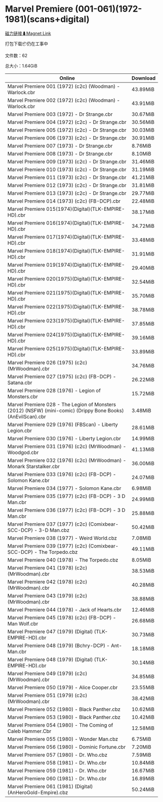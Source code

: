 # Marvel Premiere (001-061)(1972-1981)(scans+digital)

[磁力链接⬇Magnet Link](magnet:?xt=urn:btih:c7ff9f277679b2007e9acd9991121862f4a4e755&dn=Marvel%20Premiere%20%28001-061%29%281972-1981%29%28scans%2Bdigital%29)

打包下载📦仍在工事中

文件数：62

总大小：1.64GiB

Online | Download
--- | ---
Marvel Premiere 001 (1972) (c2c) (Woodman) - Warlock.cbr | 43.89MiB
Marvel Premiere 002 (1972) (c2c) (Woodman) - Warlock.cbr | 43.91MiB
Marvel Premiere 003 (1972) - Dr Strange.cbr | 30.67MiB
Marvel Premiere 004 (1972) (c2c) - Dr Strange.cbr | 30.56MiB
Marvel Premiere 005 (1972) (c2c) - Dr Strange.cbr | 30.03MiB
Marvel Premiere 006 (1973) (c2c) - Dr Strange.cbr | 30.91MiB
Marvel Premiere 007 (1973) - Dr Strange.cbr | 8.76MiB
Marvel Premiere 008 (1973) - Dr Strange.cbr | 8.10MiB
Marvel Premiere 009 (1973) (c2c) - Dr Strange.cbr | 31.46MiB
Marvel Premiere 010 (1973) (c2c) - Dr Strange.cbr | 31.19MiB
Marvel Premiere 011 (1973) (c2c) - Dr Strange.cbr | 41.21MiB
Marvel Premiere 012 (1973) (c2c) - Dr Strange.cbr | 31.81MiB
Marvel Premiere 013 (1973) (c2c) - Dr Strange.cbr | 29.77MiB
Marvel Premiere 014 (1973) (c2c) (FB-DCP).cbr | 22.48MiB
Marvel Premiere 015(1974)(Digital)(TLK-EMPIRE-HD).cbr | 38.17MiB
Marvel Premiere 016(1974)(Digital)(TLK-EMPIRE-HD).cbr | 34.72MiB
Marvel Premiere 017(1974)(Digital)(TLK-EMPIRE-HD).cbr | 33.48MiB
Marvel Premiere 018(1974)(Digital)(TLK-EMPIRE-HD).cbr | 31.91MiB
Marvel Premiere 019(1974)(Digital)(TLK-EMPIRE-HD).cbr | 29.40MiB
Marvel Premiere 020(1975)(Digital)(TLK-EMPIRE-HD).cbr | 32.54MiB
Marvel Premiere 021(1975)(Digital)(TLK-EMPIRE-HD).cbr | 35.70MiB
Marvel Premiere 022(1975)(Digital)(TLK-EMPIRE-HD).cbr | 38.78MiB
Marvel Premiere 023(1975)(Digital)(TLK-EMPIRE-HD).cbr | 37.85MiB
Marvel Premiere 024(1975)(Digital)(TLK-EMPIRE-HD).cbr | 39.16MiB
Marvel Premiere 025(1975)(Digital)(TLK-EMPIRE-HD).cbr | 33.89MiB
Marvel Premiere 026 (1975) (c2c) (MrWoodman).cbr | 34.76MiB
Marvel Premiere 027 (1975) (c2c) (FB-DCP) - Satana.cbr | 26.22MiB
Marvel Premiere 028 (1976) - Legion of Monsters.cbr | 15.72MiB
Marvel Premiere 028 - The Legion of Monsters (2012) (NSFW) (mini-comic) (Drippy Bone Books) (AnEvilScan).cbr | 3.48MiB
Marvel Premiere 029 (1976) (FBScan) - Liberty Legion.cbr | 28.61MiB
Marvel Premiere 030 (1976) - Liberty Legion.cbr | 14.99MiB
Marvel Premiere 031 (1976) (c2c) (MrWoodman) - Woodgod.cbr | 41.13MiB
Marvel Premiere 032 (1976) (c2c) (MrWoodman) - Monark Starstalker.cbr | 36.00MiB
Marvel Premiere 033 (1976) (c2c) (FB-DCP) - Solomon Kane.cbr | 24.07MiB
Marvel Premiere 034 (1977) - Solomon Kane.cbr | 6.98MiB
Marvel Premiere 035 (1977) (c2c) (FB-DCP) - 3 D Man.cbr | 24.99MiB
Marvel Premiere 036 (1977) (c2c) (FB-DCP) - 3 D Man.cbr | 25.88MiB
Marvel Premiere 037 (1977) (c2c) (Comixbear-SCC-DCP) - 3-D Man.cbz | 50.42MiB
Marvel Premiere 038 (1977) - Weird World.cbz | 7.08MiB
Marvel Premiere 039 (1977) (c2c) (Comixbear-SCC-DCP) - The Torpedo.cbz | 49.11MiB
Marvel Premiere 040 (1978) - The Torpedo.cbz | 8.05MiB
Marvel Premiere 041 (1978) (c2c) (MrWoodman).cbr | 38.53MiB
Marvel Premiere 042 (1978) (c2c) (MrWoodman).cbr | 40.28MiB
Marvel Premiere 043 (1979) (c2c) (MrWoodman).cbr | 38.88MiB
Marvel Premiere 044 (1978) - Jack of Hearts.cbr | 12.46MiB
Marvel Premiere 045 (1978) (c2c) (FB-DCP) - Man Wolf.cbr | 26.68MiB
Marvel Premiere 047 (1979) (Digital) (TLK-EMPIRE-HD).cbr | 30.73MiB
Marvel Premiere 048 (1979) (Bchry-DCP) - Ant-Man.cbr | 18.18MiB
Marvel Premiere 048 (1979) (Digital) (TLK-EMPIRE-HD).cbr | 30.14MiB
Marvel Premiere 049 (1979) (c2c) (MrWoodman).cbr | 34.85MiB
Marvel Premiere 050 (1979) - Alice Cooper.cbr | 23.55MiB
Marvel Premiere 051 (1979) (c2c) (MrWoodman).cbr | 38.42MiB
Marvel Premiere 052 (1980) - Black Panther.cbz | 10.62MiB
Marvel Premiere 053 (1980) - Black Panther.cbz | 10.42MiB
Marvel Premiere 054 (1980) - The Coming of Caleb Hammer.Cbr | 12.58MiB
Marvel Premiere 055 (1980) - Wonder Man.cbz | 6.75MiB
Marvel Premiere 056 (1980) - Dominic Fortune.cbr | 7.20MiB
Marvel Premiere 057 (1980) - Dr. Who.cbz | 7.59MiB
Marvel Premiere 058 (1981) - Dr. Who.cbr | 10.84MiB
Marvel Premiere 059 (1981) - Dr. Who.cbr | 16.67MiB
Marvel Premiere 060 (1981) - Dr. Who.cbr | 16.89MiB
Marvel Premiere 061 (1981) (Digital) (AnHeroGold-Empire).cbz | 50.24MiB